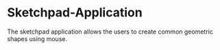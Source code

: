 # Sketchpad-Application
The sketchpad application allows the users to create common geometric shapes using mouse.

